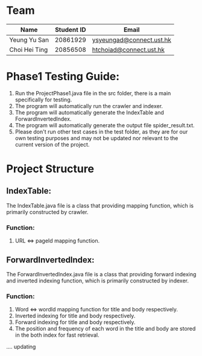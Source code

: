 # Team
| Name         | Student ID | Email                     |
|--------------|------------|---------------------------|
| Yeung Yu San | 20861929   | ysyeungad@connect.ust.hk |
| Choi Hei Ting| 20856508   | htchoiad@connect.ust.hk  |


# Phase1 Testing Guide:
1. Run the ProjectPhase1.java file in the src folder, there is a main specifically for testing.
2. The program will automatically run the crawler and indexer.
3. The program will automatically generate the IndexTable and ForwardInvertedIndex.
4. The program will automatically generate the output file spider_result.txt.
5. Please don't run other test cases in the test folder, as they are for our own testing purposes and may not be updated nor relevant to the current version of the project.

# Project Structure
## IndexTable:
The IndexTable.java file is a class that providing mapping function, which is primarily constructed by crawler.<br>
### Function: 
1. URL <=> pageId mapping function.<br>

## ForwardInvertedIndex: 
The ForwardInvertedIndex.java file is a class that providing forward indexing and inverted indexing function, which is primarily constructed by indexer.<br>
### Function: 
1. Word <=> wordId mapping function for title and body respectively.<br>
2. Inverted indexing for title and body respectively. <br>
3. Forward indexing for title and body respectively.<br>
4. The position and frequency of each word in the title and body are stored in the both index for fast retrieval.<br>

.... updating